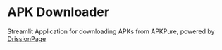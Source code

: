 # APK Downloader

Streamlit Application for downloading APKs from APKPure, powered by [DrissionPage](https://github.com/g1879/DrissionPage)
